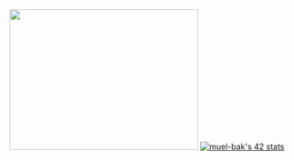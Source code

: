 <!DOCTYPE html>
<html lang="en">
<head>
  <meta charset="UTF-8">
  <meta name="viewport" content="width=device-width, initial-scale=1.0">

</head>
<body>
  <img src="https://camo.githubusercontent.com/c1dcb74cc1c1835b1d716f5051499a2814c683c806b15f04b0eba492863703e9/68747470733a2f2f63646e2e6472696262626c652e636f6d2f75736572732f3733303730332f73637265656e73686f74732f363538313234332f6176656e746f2e676966" width="330" height="247">

  <a href="https://github.com/oakoudad/badge42" class="github-badge">
    <img src="https://badge.mediaplus.ma/greenbinary/muel-bak" alt="muel-bak's 42 stats" />
  </a>
</body>
</html>
